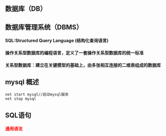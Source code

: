 ## 数据库（DB）
## 数据库管理系统（DBMS）
#### SQL:Structured Query Language (结构化查询语言)
#### 操作关系型数据库的编程语言，定义了一套操作关系型数据库的统一标准
#### 关系型数据库：建立在关键模型的基础上，由多张相互连接的二维表组成的数据库 
## mysql 概述
```
net start mysql//启动mysql服务
net stop mysql
```
## SQL语句
#### <font color="red">通用语法